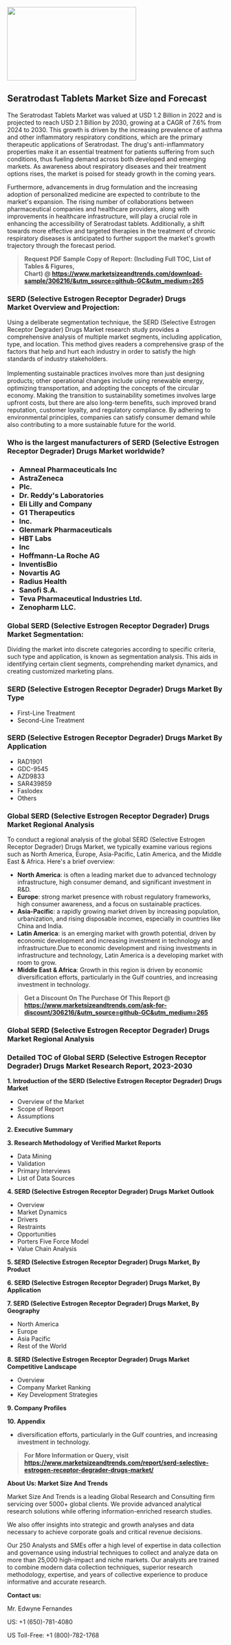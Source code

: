 <p><img class="alignnone size-medium wp-image-20088" src="https://ffe5etoiles.com/wp-content/uploads/2024/12/MST1-300x171.png" alt="" width="300" height="171" /></p><h2>Seratrodast Tablets Market Size and Forecast</h2><p>The Seratrodast Tablets Market was valued at USD 1.2 Billion in 2022 and is projected to reach USD 2.1 Billion by 2030, growing at a CAGR of 7.6% from 2024 to 2030. This growth is driven by the increasing prevalence of asthma and other inflammatory respiratory conditions, which are the primary therapeutic applications of Seratrodast. The drug's anti-inflammatory properties make it an essential treatment for patients suffering from such conditions, thus fueling demand across both developed and emerging markets. As awareness about respiratory diseases and their treatment options rises, the market is poised for steady growth in the coming years.</p><p>Furthermore, advancements in drug formulation and the increasing adoption of personalized medicine are expected to contribute to the market's expansion. The rising number of collaborations between pharmaceutical companies and healthcare providers, along with improvements in healthcare infrastructure, will play a crucial role in enhancing the accessibility of Seratrodast tablets. Additionally, a shift towards more effective and targeted therapies in the treatment of chronic respiratory diseases is anticipated to further support the market's growth trajectory through the forecast period.</p></p><blockquote id="" class=""><strong>Request PDF Sample Copy of Report: (Including Full TOC, List of Tables &amp; Figures, Chart)&nbsp;@&nbsp;<strong><a href="https://www.marketsizeandtrends.com/download-sample/306216/&utm_source=github-GC&utm_medium=265" target="_blank">https://www.marketsizeandtrends.com/download-sample/306216/&utm_source=github-GC&utm_medium=265</a></strong></strong></blockquote><h3 id="" class="">SERD (Selective Estrogen Receptor Degrader) Drugs Market&nbsp;Overview and Projection:</h3><p id="" class="">Using a deliberate segmentation technique, the SERD (Selective Estrogen Receptor Degrader) Drugs Market research study provides a comprehensive analysis of multiple market segments, including application, type, and location. This method gives readers a comprehensive grasp of the factors that help and hurt each industry in order to satisfy the high standards of industry stakeholders. <br /> <br />Implementing sustainable practices involves more than just designing products; other operational changes include using renewable energy, optimizing transportation, and adopting the concepts of the circular economy. Making the transition to sustainability sometimes involves large upfront costs, but there are also long-term benefits, such improved brand reputation, customer loyalty, and regulatory compliance. By adhering to environmental principles, companies can satisfy consumer demand while also contributing to a more sustainable future for the world.</p><h3 id="" class="">Who is the largest manufacturers of&nbsp;SERD (Selective Estrogen Receptor Degrader) Drugs Market worldwide?</h3><h3 class=""><p><ul><li>Amneal Pharmaceuticals Inc </li><li> AstraZeneca </li><li> Plc. </li><li> Dr. Reddy's Laboratories </li><li> Eli Lilly and Company </li><li> G1 Therapeutics </li><li> Inc. </li><li> Glenmark Pharmaceuticals </li><li> HBT Labs </li><li> Inc </li><li> Hoffmann-La Roche AG </li><li> InventisBio </li><li> Novartis AG </li><li> Radius Health </li><li> Sanofi S.A. </li><li> Teva Pharmaceutical Industries Ltd. </li><li> Zenopharm LLC.</li></ul></p></h3><h3 id="" class="">Global&nbsp;SERD (Selective Estrogen Receptor Degrader) Drugs Market Segmentation:</h3><p id="" class="">Dividing the market into discrete categories according to specific criteria, such type and application, is known as segmentation analysis. This aids in identifying certain client segments, comprehending market dynamics, and creating customized marketing plans.</p><h3 id="" class="">SERD (Selective Estrogen Receptor Degrader) Drugs Market&nbsp;By Type</h3><p><p><ul><li>First-Line Treatment</li><li> Second-Line Treatment</p></li></ul></p></p><h3 id="" class="">SERD (Selective Estrogen Receptor Degrader) Drugs Market&nbsp;By Application</h3><p class=""><p><ul><li>RAD1901</li><li> GDC-9545</li><li> AZD9833</li><li> SAR439859</li><li> Faslodex</li><li> Others</li></ul></p></p><h3 id="" class="">Global SERD (Selective Estrogen Receptor Degrader) Drugs Market Regional Analysis</h3><p id="" class="">To conduct a regional analysis of the global SERD (Selective Estrogen Receptor Degrader) Drugs Market, we typically examine various regions such as North America, Europe, Asia-Pacific, Latin America, and the Middle East &amp; Africa. Here's a brief overview:</p><ul><li><strong>North America</strong>: is often a leading market due to advanced technology infrastructure, high consumer demand, and significant investment in R&amp;D.</li><li><strong>Europe</strong>: strong market presence with robust regulatory frameworks, high consumer awareness, and a focus on sustainable practices.</li><li><strong>Asia-Pacific</strong>: a rapidly growing market driven by increasing population, urbanization, and rising disposable incomes, especially in countries like China and India.</li><li><strong>Latin America</strong>: is an emerging market with growth potential, driven by economic development and increasing investment in technology and infrastructure.Due to economic development and rising investments in infrastructure and technology, Latin America is a developing market with room to grow.</li><li><strong>Middle East &amp; Africa</strong>: Growth in this region is driven by economic diversification efforts, particularly in the Gulf countries, and increasing investment in technology.</li></ul><blockquote id="" class=""><strong>Get a Discount On The Purchase Of This Report @ <strong><a href="https://www.marketsizeandtrends.com/ask-for-discount/306216/&utm_source=github-GC&utm_medium=265" target="_blank">https://www.marketsizeandtrends.com/ask-for-discount/306216/&utm_source=github-GC&utm_medium=265</a></strong></strong></blockquote><h3 id="" class="">Global SERD (Selective Estrogen Receptor Degrader) Drugs Market Regional Analysis</h3><h3 id="" class="">Detailed TOC of Global SERD (Selective Estrogen Receptor Degrader) Drugs Market Research Report, 2023-2030</h3><p id="" class=""><strong>1. Introduction of the SERD (Selective Estrogen Receptor Degrader) Drugs Market</strong></p><ul><li>Overview of the Market</li><li>Scope of Report</li><li>Assumptions</li></ul><p id="" class=""><strong>2. Executive Summary</strong></p><p id="" class=""><strong>3. Research Methodology of Verified Market Reports</strong></p><ul><li>Data Mining</li><li>Validation</li><li>Primary Interviews</li><li>List of Data Sources</li></ul><p id="" class=""><strong>4. SERD (Selective Estrogen Receptor Degrader) Drugs Market Outlook</strong></p><ul><li>Overview</li><li>Market Dynamics</li><li>Drivers</li><li>Restraints</li><li>Opportunities</li><li>Porters Five Force Model</li><li>Value Chain Analysis</li></ul><p id="" class=""><strong>5. SERD (Selective Estrogen Receptor Degrader) Drugs Market, By Product</strong></p><p id="" class=""><strong>6. SERD (Selective Estrogen Receptor Degrader) Drugs Market, By Application</strong></p><p id="" class=""><strong>7. SERD (Selective Estrogen Receptor Degrader) Drugs Market, By Geography</strong></p><ul><li>North America</li><li>Europe</li><li>Asia Pacific</li><li>Rest of the World</li></ul><p id="" class=""><strong>8. SERD (Selective Estrogen Receptor Degrader) Drugs Market Competitive Landscape</strong></p><ul><li>Overview</li><li>Company Market Ranking</li><li>Key Development Strategies</li></ul><p id="" class=""><strong>9. Company Profiles</strong></p><p id="" class=""><strong>10. Appendix</strong></p><ul><li>diversification efforts, particularly in the Gulf countries, and increasing investment in technology.</li></ul><blockquote id="" class=""><strong>For More Information or Query, visit <strong><strong><a href="https://www.marketsizeandtrends.com/report/serd-selective-estrogen-receptor-degrader-drugs-market/" target="_blank">https://www.marketsizeandtrends.com/report/serd-selective-estrogen-receptor-degrader-drugs-market/</a></strong></strong></strong></blockquote><p id="" class=""><strong>About Us: Market Size And Trends</strong></p><p id="" class="">Market Size And Trends is a leading Global Research and Consulting firm servicing over 5000+ global clients. We provide advanced analytical research solutions while offering information-enriched research studies.</p><p id="" class="">We also offer insights into strategic and growth analyses and data necessary to achieve corporate goals and critical revenue decisions.</p><p id="" class="">Our 250 Analysts and SMEs offer a high level of expertise in data collection and governance using industrial techniques to collect and analyze data on more than 25,000 high-impact and niche markets. Our analysts are trained to combine modern data collection techniques, superior research methodology, expertise, and years of collective experience to produce informative and accurate research.</p><p id="" class=""><strong>Contact us:</strong></p><p id="" class="">Mr. Edwyne Fernandes</p><p id="" class="">US: +1 (650)-781-4080</p><p id="" class="">US Toll-Free: +1 (800)-782-1768</p>
